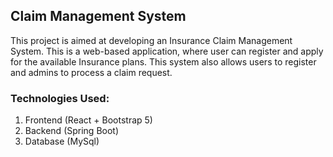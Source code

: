## Claim Management System

This project is aimed at developing an Insurance Claim Management System. This is a web-based application, where user can register and apply for the available Insurance plans. This system also allows users to register and admins to process a claim request.

### Technologies Used:
1. Frontend (React + Bootstrap 5)
2. Backend (Spring Boot)
3. Database (MySql)

